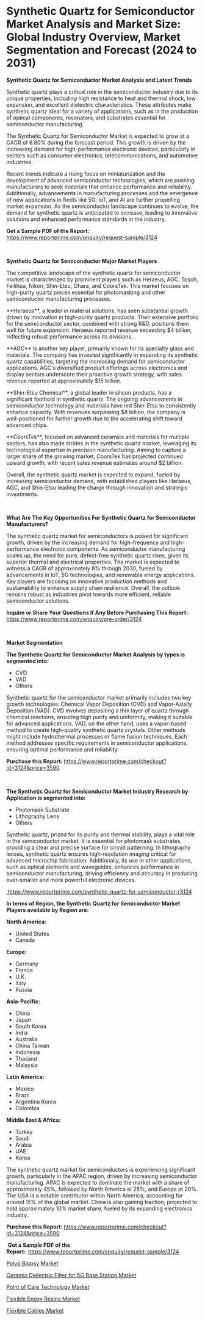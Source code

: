 <p><h1>Synthetic Quartz for Semiconductor Market Analysis and Market Size: Global Industry Overview, Market Segmentation and Forecast (2024 to 2031)</h1></p><p><strong>Synthetic Quartz for Semiconductor Market Analysis and Latest Trends</strong></p>
<p><p>Synthetic quartz plays a critical role in the semiconductor industry due to its unique properties, including high resistance to heat and thermal shock, low expansion, and excellent dielectric characteristics. These attributes make synthetic quartz ideal for a variety of applications, such as in the production of optical components, resonators, and substrates essential for semiconductor manufacturing.</p><p>The Synthetic Quartz for Semiconductor Market is expected to grow at a CAGR of 6.80% during the forecast period. This growth is driven by the increasing demand for high-performance electronic devices, particularly in sectors such as consumer electronics, telecommunications, and automotive industries. </p><p>Recent trends indicate a rising focus on miniaturization and the development of advanced semiconductor technologies, which are pushing manufacturers to seek materials that enhance performance and reliability. Additionally, advancements in manufacturing processes and the emergence of new applications in fields like 5G, IoT, and AI are further propelling market expansion. As the semiconductor landscape continues to evolve, the demand for synthetic quartz is anticipated to increase, leading to innovative solutions and enhanced performance standards in the industry.</p></p>
<p><strong>Get a Sample PDF of the Report:&nbsp;</strong> <a href="https://www.reportprime.com/enquiry/request-sample/3124?utm_campaign=12&utm_medium=2&utm_source=Github&utm_content=ia&utm_term=15112024&utm_id=synthetic-quartz-for-semiconductor">https://www.reportprime.com/enquiry/request-sample/3124</a></p>
<p>&nbsp;</p>
<p><strong>Synthetic Quartz for Semiconductor Major Market Players</strong></p>
<p><p>The competitive landscape of the synthetic quartz for semiconductor market is characterized by prominent players such as Heraeus, AGC, Tosoh, Feilihua, Nikon, Shin-Etsu, Ohara, and CoorsTek. This market focuses on high-purity quartz pieces essential for photomasking and other semiconductor manufacturing processes.</p><p>**Heraeus**, a leader in material solutions, has seen substantial growth driven by innovation in high-purity quartz products. Their extensive portfolio for the semiconductor sector, combined with strong R&D, positions them well for future expansion. Heraeus reported revenue exceeding $4 billion, reflecting robust performance across its divisions.</p><p>**AGC** is another key player, primarily known for its specialty glass and materials. The company has invested significantly in expanding its synthetic quartz capabilities, targeting the increasing demand for semiconductor applications. AGC's diversified product offerings across electronics and display sectors underscore their proactive growth strategy, with sales revenue reported at approximately $15 billion.</p><p>**Shin-Etsu Chemical**, a global leader in silicon products, has a significant foothold in synthetic quartz. The ongoing advancements in semiconductor technology and materials have led Shin-Etsu to consistently enhance capacity. With revenues surpassing $8 billion, the company is well-positioned for further growth due to the accelerating shift toward advanced chips.</p><p>**CoorsTek**, focused on advanced ceramics and materials for multiple sectors, has also made strides in the synthetic quartz market, leveraging its technological expertise in precision manufacturing. Aiming to capture a larger share of the growing market, CoorsTek has projected continued upward growth, with recent sales revenue estimates around $2 billion.</p><p>Overall, the synthetic quartz market is expected to expand, fueled by increasing semiconductor demand, with established players like Heraeus, AGC, and Shin-Etsu leading the charge through innovation and strategic investments.</p></p>
<p>&nbsp;</p>
<p><strong>What Are The Key Opportunities For Synthetic Quartz for Semiconductor Manufacturers?</strong></p>
<p><p>The synthetic quartz market for semiconductors is poised for significant growth, driven by the increasing demand for high-frequency and high-performance electronic components. As semiconductor manufacturing scales up, the need for pure, defect-free synthetic quartz rises, given its superior thermal and electrical properties. The market is expected to witness a CAGR of approximately 8% through 2030, fueled by advancements in IoT, 5G technologies, and renewable energy applications. Key players are focusing on innovative production methods and sustainability to enhance supply chain resilience. Overall, the outlook remains robust as industries pivot towards more efficient, reliable semiconductor solutions.</p></p>
<p><strong>Inquire or Share Your Questions If Any Before Purchasing This Report:</strong> <a href="https://www.reportprime.com/enquiry/pre-order/3124?utm_campaign=12&utm_medium=2&utm_source=Github&utm_content=ia&utm_term=15112024&utm_id=synthetic-quartz-for-semiconductor">https://www.reportprime.com/enquiry/pre-order/3124</a></p>
<p>&nbsp;</p>
<p><strong>Market Segmentation</strong></p>
<p><strong>The Synthetic Quartz for Semiconductor Market Analysis by types is segmented into:</strong></p>
<p><ul><li>CVD</li><li>VAD</li><li>Others</li></ul></p>
<p><p>Synthetic quartz for the semiconductor market primarily includes two key growth technologies: Chemical Vapor Deposition (CVD) and Vapor-Axially Deposition (VAD). CVD involves depositing a thin layer of quartz through chemical reactions, ensuring high purity and uniformity, making it suitable for advanced applications. VAD, on the other hand, uses a vapor-based method to create high-quality synthetic quartz crystals. Other methods might include hydrothermal processes or flame fusion techniques. Each method addresses specific requirements in semiconductor applications, ensuring optimal performance and reliability.</p></p>
<p><strong>Purchase this Report:&nbsp;</strong><a href="https://www.reportprime.com/checkout?id=3124&price=3590&utm_campaign=12&utm_medium=2&utm_source=Github&utm_content=ia&utm_term=15112024&utm_id=synthetic-quartz-for-semiconductor">https://www.reportprime.com/checkout?id=3124&price=3590</a></p>
<p>&nbsp;</p>
<p><strong>The Synthetic Quartz for Semiconductor Market Industry Research by Application is segmented into:</strong></p>
<p><ul><li>Photomask Substrate</li><li>Lithography Lens</li><li>Others</li></ul></p>
<p><p>Synthetic quartz, prized for its purity and thermal stability, plays a vital role in the semiconductor market. It is essential for photomask substrates, providing a clear and precise surface for circuit patterning. In lithography lenses, synthetic quartz ensures high-resolution imaging critical for advanced microchip fabrication. Additionally, its use in other applications, such as optical elements and waveguides, enhances performance in semiconductor manufacturing, driving efficiency and accuracy in producing ever-smaller and more powerful electronic devices.</p></p>
<p><a href="https://www.reportprime.com/synthetic-quartz-for-semiconductor-r3124?utm_campaign=12&utm_medium=2&utm_source=Github&utm_content=ia&utm_term=15112024&utm_id=synthetic-quartz-for-semiconductor">&nbsp;https://www.reportprime.com/synthetic-quartz-for-semiconductor-r3124</a></p>
<p><strong>In terms of Region, the Synthetic Quartz for Semiconductor Market Players available by Region are:</strong></p>
<p>
    <p> <strong> North America: </strong>
        <ul>
            <li>United States</li>
            <li>Canada</li>
        </ul>
        </p> 
    <p> <strong> Europe: </strong>
        <ul>
            <li>Germany</li>
            <li>France</li>
            <li>U.K.</li>
            <li>Italy</li>
            <li>Russia</li>
        </ul>
        </p> 
    <p> <strong> Asia-Pacific: </strong>
        <ul>
            <li>China</li>
            <li>Japan</li>
            <li>South Korea</li>
            <li>India</li>
            <li>Australia</li>
            <li>China Taiwan</li>
            <li>Indonesia</li>
            <li>Thailand</li>
            <li>Malaysia</li>
        </ul>
        </p> 
    <p> <strong> Latin America: </strong>
        <ul>
            <li>Mexico</li>
            <li>Brazil</li>
            <li>Argentina Korea</li>
            <li>Colombia</li>
        </ul>
        </p> 
    <p> <strong> Middle East & Africa: </strong>
        <ul>
            <li>Turkey</li>
            <li>Saudi</li>
            <li>Arabia</li>
            <li>UAE</li>
            <li>Korea</li>
        </ul>
    </p>
    </p>
<p><p>The synthetic quartz market for semiconductors is experiencing significant growth, particularly in the APAC region, driven by increasing semiconductor manufacturing. APAC is expected to dominate the market with a share of approximately 45%, followed by North America at 25%, and Europe at 20%. The USA is a notable contributor within North America, accounting for around 15% of the global market. China is also gaining traction, projected to hold approximately 10% market share, fueled by its expanding electronics industry.</p></p>
<p><strong>Purchase this Report: </strong><a href="https://www.reportprime.com/checkout?id=3124&price=3590&utm_campaign=12&utm_medium=2&utm_source=Github&utm_content=ia&utm_term=15112024&utm_id=synthetic-quartz-for-semiconductor">https://www.reportprime.com/checkout?id=3124&price=3590</a></p>
<p>&nbsp;<strong>Get a Sample PDF of the Report:&nbsp;&nbsp;</strong><a href="https://www.reportprime.com/enquiry/request-sample/3124?utm_campaign=12&utm_medium=2&utm_source=Github&utm_content=ia&utm_term=15112024&utm_id=synthetic-quartz-for-semiconductor">https://www.reportprime.com/enquiry/request-sample/3124</a></p>
<p><strong></strong></p>
<p><p><a href="https://issuu.com/reportprime-2/docs/polyp-biopsy-market-size-2030.pptx_df3e512e7b563a?utm_campaign=12&utm_medium=2&utm_source=Github&utm_content=ia&utm_term=15112024&utm_id=synthetic-quartz-for-semiconductor">Polyp Biopsy Market</a></p><p><a href="https://github.com/ChiragRp1/Market-Research-Report-List-6/blob/main/ceramic-dielectric-filter-for-5g-base-station-market.md?utm_campaign=12&utm_medium=2&utm_source=Github&utm_content=ia&utm_term=15112024&utm_id=synthetic-quartz-for-semiconductor">Ceramic Dielectric Filter for 5G Base Station Market</a></p><p><a href="https://issuu.com/reportprime-2/docs/point-of-care-technology-market-siz_5de1955c5e56d2?utm_campaign=12&utm_medium=2&utm_source=Github&utm_content=ia&utm_term=15112024&utm_id=synthetic-quartz-for-semiconductor">Point of Care Technology Market</a></p><p><a href="https://www.linkedin.com/pulse/flexible-epoxy-resins-market-global-share-ranking-overall-cwn6c?utm_campaign=12&utm_medium=2&utm_source=Github&utm_content=ia&utm_term=15112024&utm_id=synthetic-quartz-for-semiconductor">Flexible Epoxy Resins Market</a></p><p><a href="https://www.linkedin.com/pulse/flexible-cables-market-global-trends-forecast-2024--tcdoc?utm_campaign=12&utm_medium=2&utm_source=Github&utm_content=ia&utm_term=15112024&utm_id=synthetic-quartz-for-semiconductor">Flexible Cables Market</a></p></p>